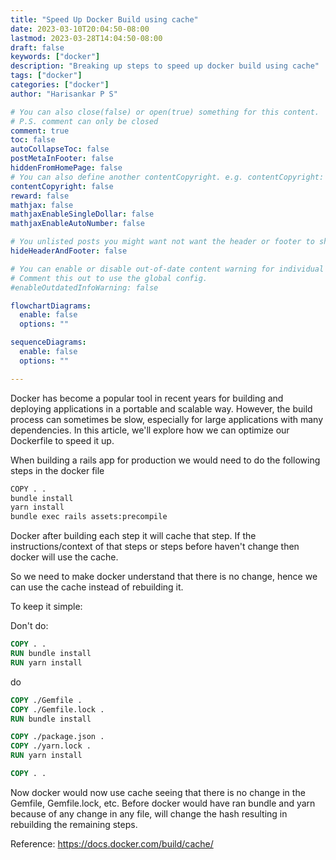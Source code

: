 ```yaml
---
title: "Speed Up Docker Build using cache"
date: 2023-03-10T20:04:50-08:00
lastmod: 2023-03-28T14:04:50-08:00
draft: false
keywords: ["docker"]
description: "Breaking up steps to speed up docker build using cache"
tags: ["docker"]
categories: ["docker"]
author: "Harisankar P S"

# You can also close(false) or open(true) something for this content.
# P.S. comment can only be closed
comment: true
toc: false
autoCollapseToc: false
postMetaInFooter: false
hiddenFromHomePage: false
# You can also define another contentCopyright. e.g. contentCopyright: "This is another copyright."
contentCopyright: false
reward: false
mathjax: false
mathjaxEnableSingleDollar: false
mathjaxEnableAutoNumber: false

# You unlisted posts you might want not want the header or footer to show
hideHeaderAndFooter: false

# You can enable or disable out-of-date content warning for individual post.
# Comment this out to use the global config.
#enableOutdatedInfoWarning: false

flowchartDiagrams:
  enable: false
  options: ""

sequenceDiagrams:
  enable: false
  options: ""

---
```


Docker has become a popular tool in recent years for building and deploying applications in a portable and scalable way. However, the build process can sometimes be slow, especially for large applications with many dependencies. In this article, we'll explore how we can optimize our Dockerfile to speed it up.

When building a rails app for production we would need to do the following steps in the docker file

```sh
COPY . .
bundle install
yarn install
bundle exec rails assets:precompile
```

Docker after building each step it will cache that step. If the instructions/context of that steps or steps before haven't change then docker will use the cache.

So we need to make docker understand that there is no change, hence we can use the cache instead of rebuilding it.

<!--more-->

To keep it simple:

Don't do:

```dockerfile
COPY . .
RUN bundle install
RUN yarn install
```

do

```dockerfile
COPY ./Gemfile .
COPY ./Gemfile.lock .
RUN bundle install

COPY ./package.json .
COPY ./yarn.lock .
RUN yarn install

COPY . .
```

Now docker would now use cache seeing that there is no change in the Gemfile, Gemfile.lock, etc. Before docker would have ran bundle and yarn because of any change in any file, will change the hash resulting in rebuilding the remaining steps.

Reference: https://docs.docker.com/build/cache/
